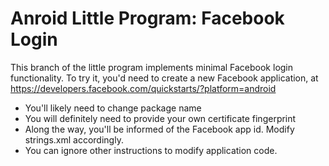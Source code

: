 # Anroid Little Program: Facebook Login

This branch of the little program implements minimal Facebook login functionality. To try it,
you'd need to create a new Facebook application, at https://developers.facebook.com/quickstarts/?platform=android

- You'll likely need to change package name
- You will definitely need to provide your own certificate fingerprint
- Along the way, you'll be informed of the Facebook app id. Modify strings.xml accordingly.
- You can ignore other instructions to modify application code.



